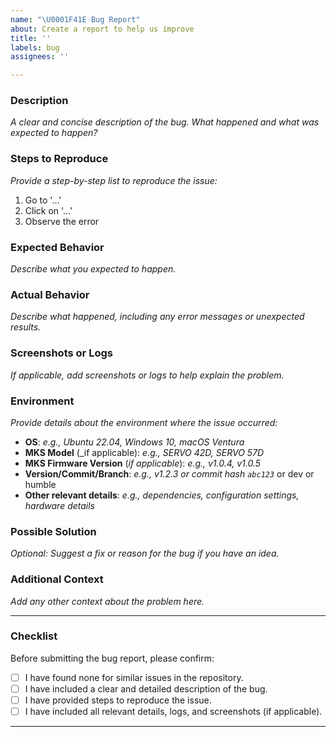 ```yaml
---
name: "\U0001F41E Bug Report"
about: Create a report to help us improve
title: ''
labels: bug
assignees: ''

---
```


### **Description**
_A clear and concise description of the bug. What happened and what was expected to happen?_

### **Steps to Reproduce**
_Provide a step-by-step list to reproduce the issue:_
1. Go to '...'
2. Click on '...'
3. Observe the error

### **Expected Behavior**
_Describe what you expected to happen._

### **Actual Behavior**
_Describe what happened, including any error messages or unexpected results._

### **Screenshots or Logs**
_If applicable, add screenshots or logs to help explain the problem._

### **Environment**
_Provide details about the environment where the issue occurred:_
- **OS**: _e.g., Ubuntu 22.04, Windows 10, macOS Ventura_
- **MKS Model** (_if applicable): _e.g., SERVO 42D, SERVO 57D_
- **MKS Firmware Version** (_if applicable_): _e.g., v1.0.4, v1.0.5_
- **Version/Commit/Branch**: _e.g., v1.2.3 or commit hash `abc123`_ or dev or humble
- **Other relevant details**: _e.g., dependencies, configuration settings, hardware details_

### **Possible Solution**
_Optional: Suggest a fix or reason for the bug if you have an idea._

### **Additional Context**
_Add any other context about the problem here._

---

### **Checklist**
Before submitting the bug report, please confirm:

- [ ] I have found none for similar issues in the repository.
- [ ] I have included a clear and detailed description of the bug.
- [ ] I have provided steps to reproduce the issue.
- [ ] I have included all relevant details, logs, and screenshots (if applicable).

---

